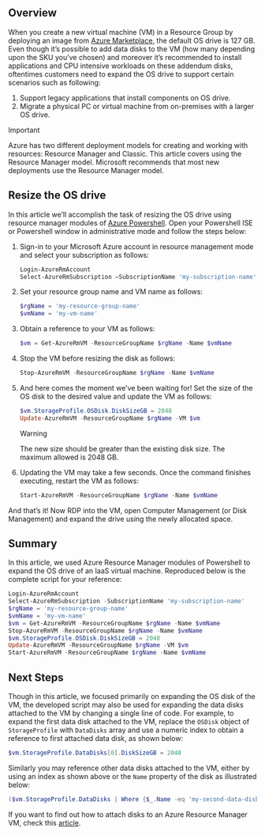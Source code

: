 ## Overview
When you create a new virtual machine (VM) in a Resource Group by deploying an image from [Azure Marketplace](https://azure.microsoft.com/marketplace/), the default OS drive is 127 GB. Even though it’s possible to add data disks to the VM (how many depending upon the SKU you’ve chosen) and moreover it’s recommended to install applications and CPU intensive workloads on these addendum disks, oftentimes customers need to expand the OS drive to support certain scenarios such as following:

1. Support legacy applications that install components on OS drive.
2. Migrate a physical PC or virtual machine from on-premises with a larger OS drive.

> [!IMPORTANT]
> Azure has two different deployment models for creating and working with resources: Resource Manager and Classic. This article covers using the Resource Manager model. Microsoft recommends that most new deployments use the Resource Manager model.
> 
> 

## Resize the OS drive
In this article we’ll accomplish the task of resizing the OS drive using resource manager modules of [Azure Powershell](/powershell/azureps-cmdlets-docs). Open your Powershell ISE or Powershell window in administrative mode and follow the steps below:

1. Sign-in to your Microsoft Azure account in resource management mode and select your subscription as follows:
   
   ```Powershell
   Login-AzureRmAccount
   Select-AzureRmSubscription –SubscriptionName 'my-subscription-name'
   ```
2. Set your resource group name and VM name as follows:
   
   ```Powershell
   $rgName = 'my-resource-group-name'
   $vmName = 'my-vm-name'
   ```
3. Obtain a reference to your VM as follows:
   
   ```Powershell
   $vm = Get-AzureRmVM -ResourceGroupName $rgName -Name $vmName
   ```
4. Stop the VM before resizing the disk as follows:
   
    ```Powershell
    Stop-AzureRmVM -ResourceGroupName $rgName -Name $vmName
    ```
5. And here comes the moment we’ve been waiting for! Set the size of the OS disk to the desired value and update the VM as follows:
   
   ```Powershell
   $vm.StorageProfile.OSDisk.DiskSizeGB = 2048
   Update-AzureRmVM -ResourceGroupName $rgName -VM $vm
   ```
   
   > [!WARNING]
   > The new size should be greater than the existing disk size. The maximum allowed is 2048 GB.
   > 
   > 
6. Updating the VM may take a few seconds. Once the command finishes executing, restart the VM as follows:
   
   ```Powershell
   Start-AzureRmVM -ResourceGroupName $rgName -Name $vmName
   ```

And that’s it! Now RDP into the VM, open Computer Management (or Disk Management) and expand the drive using the newly allocated space.

## Summary
In this article, we used Azure Resource Manager modules of Powershell to expand the OS drive of an IaaS virtual machine. Reproduced below is the complete script for your reference:

```Powershell
Login-AzureRmAccount
Select-AzureRmSubscription -SubscriptionName 'my-subscription-name'
$rgName = 'my-resource-group-name'
$vmName = 'my-vm-name'
$vm = Get-AzureRmVM -ResourceGroupName $rgName -Name $vmName
Stop-AzureRmVM -ResourceGroupName $rgName -Name $vmName
$vm.StorageProfile.OSDisk.DiskSizeGB = 2048
Update-AzureRmVM -ResourceGroupName $rgName -VM $vm
Start-AzureRmVM -ResourceGroupName $rgName -Name $vmName
```

## Next Steps
Though in this article, we focused primarily on expanding the OS disk of the VM, the developed script may also be used for expanding the data disks attached to the VM by changing a single line of code. For example, to expand the first data disk attached to the VM, replace the ```OSDisk``` object of ```StorageProfile``` with ```DataDisks``` array and use a numeric index to obtain a reference to first attached data disk, as shown below:

```Powershell
$vm.StorageProfile.DataDisks[0].DiskSizeGB = 2048
```
Similarly you may reference other data disks attached to the VM, either by using an index as shown above or the ```Name``` property of the disk as illustrated below:

```Powershell
($vm.StorageProfile.DataDisks | Where {$_.Name -eq 'my-second-data-disk'})[0].DiskSizeGB = 2048
```

If you want to find out how to attach disks to an Azure Resource Manager VM, check this [article](../articles/virtual-machines/windows/attach-disk-portal.md?toc=%2fazure%2fvirtual-machines%2fwindows%2ftoc.json).

